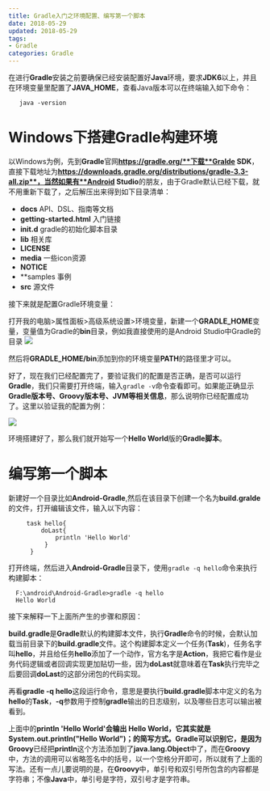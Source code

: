 ```yaml
---
title: Gradle入门之环境配置、编写第一个脚本
date: 2018-05-29
updated: 2018-05-29
tags:
- Gradle
categories: Gradle
---
```


在进行**Gradle**安装之前要确保已经安装配置好**Java**环境，要求**JDK6**以上，并且在环境变量里配置了**JAVA_HOME**，查看Java版本可以在终端输入如下命令：

       java -version
# Windows下搭建Gradle构建环境
以Windows为例，先到**Gradle**官网**https://gradle.org/**下载**Gralde SDK**，直接下载地址为**https://downloads.gradle.org/distributions/gradle-3.3-all.zip**，当然如果有**Android Studio**的朋友，由于Gradle默认已经下载，就不用重新下载了，之后解压出来得到如下目录清单：
- **docs**
API、DSL、指南等文档
- **getting-started.html**
入门链接
- **init.d**
gradle的初始化脚本目录
- **lib**
相关库
- **LICENSE**
- **media**
一些icon资源
- **NOTICE**
- **samples
事例
- **src**
源文件

接下来就是配置Gradle环境变量：

打开我的电脑>属性面板>高级系统设置>环境变量，新建一个**GRADLE_HOME**变量，变量值为Gradle的**bin**目录，例如我直接使用的是Android Studio中Gradle的目录
![](https://upload-images.jianshu.io/upload_images/2349677-be42ca4714a33a7a.png?imageMogr2/auto-orient/strip%7CimageView2/2/w/1240)

然后将**GRADLE_HOME/bin**添加到你的环境变量**PATH**的路径里才可以。

好了，现在我们已经配置完了，要验证我们的配置是否正确，是否可以运行**Gradle**，我们只需要打开终端，输入`gradle -v`命令查看即可。如果能正确显示**Gradle版本号、Groovy版本号、JVM等相关信息**，那么说明你已经配置成功了。这里以验证我的配置为例：


![](https://upload-images.jianshu.io/upload_images/2349677-7567f7b4c9ca66a0.png?imageMogr2/auto-orient/strip%7CimageView2/2/w/1240)

环境搭建好了，那么我们就开始写一个**Hello World**版的**Gradle脚本**。
# 编写第一个脚本
新建好一个目录比如**Android-Gradle**,然后在该目录下创建一个名为**build.gralde**的文件，打开编辑该文件，输入以下内容：

         task hello{
             doLast{
                 println 'Hello World'
              }     
          }

打开终端，然后进入**Android-Gradle**目录下，使用`gradle -q hello`命令来执行构建脚本：


      F:\android\Android-Gradle>gradle -q hello
      Hello World

接下来解释一下上面所产生的步骤和原因：

**build.gradle**是**Gradle**默认的构建脚本文件，执行**Gradle**命令的时候，会默认加载当前目录下的**build.gradle**文件。这个构建脚本定义一个任务(**Task**)，任务名字叫**hello**，并且给任务**hello**添加了一个动作，官方名字是**Action**，我把它看作是业务代码逻辑或者回调实现更加贴切一些，因为**doLast**就意味着在**Task**执行完毕之后要回调**doLast**的这部分闭包的代码实现。

再看**gradle -q hello**这段运行命令，意思是要执行**build.gradle**脚本中定义的名为**hello**的**Task**，**-q**参数用于控制**gradle**输出的日志级别，以及哪些日志可以输出被看到。

上面中的**println 'Hello World'**会输出 **Hello World**，它其实就是**System.out.println("Hello World")；**的简写方式。**Gradle**可以识别它，是因为**Groovy**已经把**println**这个方法添加到了**java.lang.Object**中了，而在**Groovy**中，方法的调用可以省略签名中的括号，以一个空格分开即可，所以就有了上面的写法。还有一点儿要说明的是，在**Groovy**中，单引号和双引号所包含的内容都是字符串；不像**Java**中，单引号是字符，双引号才是字符串。

